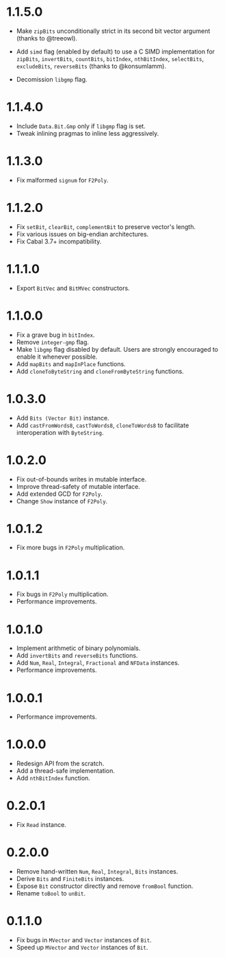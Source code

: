 # 1.1.5.0

* Make `zipBits` unconditionally strict in its second bit
  vector argument (thanks to @treeowl).

* Add `simd` flag (enabled by default) to use a C SIMD
  implementation for `zipBits`, `invertBits`, `countBits`,
  `bitIndex`, `nthBitIndex`, `selectBits`, `excludeBits`,
  `reverseBits` (thanks to @konsumlamm).

* Decomission `libgmp` flag.

# 1.1.4.0

* Include `Data.Bit.Gmp` only if `libgmp` flag is set.
* Tweak inlining pragmas to inline less aggressively.

# 1.1.3.0

* Fix malformed `signum` for `F2Poly`.

# 1.1.2.0

* Fix `setBit`, `clearBit`, `complementBit` to preserve vector's length.
* Fix various issues on big-endian architectures.
* Fix Cabal 3.7+ incompatibility.

# 1.1.1.0

* Export `BitVec` and `BitMVec` constructors.

# 1.1.0.0

* Fix a grave bug in `bitIndex`.
* Remove `integer-gmp` flag.
* Make `libgmp` flag disabled by default.
  Users are strongly encouraged to enable it whenever possible.
* Add `mapBits` and `mapInPlace` functions.
* Add `cloneToByteString` and `cloneFromByteString` functions.

# 1.0.3.0

* Add `Bits (Vector Bit)` instance.
* Add `castFromWords8`, `castToWords8`, `cloneToWords8`
  to facilitate interoperation with `ByteString`.

# 1.0.2.0

* Fix out-of-bounds writes in mutable interface.
* Improve thread-safety of mutable interface.
* Add extended GCD for `F2Poly`.
* Change `Show` instance of `F2Poly`.

# 1.0.1.2

* Fix more bugs in `F2Poly` multiplication.

# 1.0.1.1

* Fix bugs in `F2Poly` multiplication.
* Performance improvements.

# 1.0.1.0

* Implement arithmetic of binary polynomials.
* Add `invertBits` and `reverseBits` functions.
* Add `Num`, `Real`, `Integral`, `Fractional` and `NFData` instances.
* Performance improvements.

# 1.0.0.1

* Performance improvements.

# 1.0.0.0

* Redesign API from the scratch.
* Add a thread-safe implementation.
* Add `nthBitIndex` function.

# 0.2.0.1

* Fix `Read` instance.

# 0.2.0.0

* Remove hand-written `Num`, `Real`, `Integral`, `Bits` instances.
* Derive `Bits` and `FiniteBits` instances.
* Expose `Bit` constructor directly and remove `fromBool` function.
* Rename `toBool` to `unBit`.

# 0.1.1.0

* Fix bugs in `MVector` and `Vector` instances of `Bit`.
* Speed up `MVector` and `Vector` instances of `Bit`.
